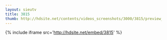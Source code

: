 ```yaml
---
layout: sieutv
title: 3815
thumb: http://hdsite.net/contents/videos_screenshots/3000/3815/preview_360p.mp4.jpg
---
```

{% include iframe src='http://hdsite.net/embed/3815' %}
 
